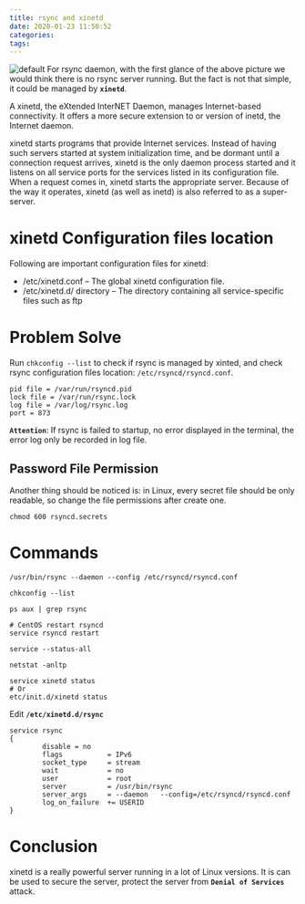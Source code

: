 ```yaml
---
title: rsync and xinetd
date: 2020-01-23 11:50:52
categories:
tags:
---
```


![default](/blog/img/rsync-error.png)
For rsync daemon, with the first glance of the above picture we would think there is no rsync server running. But the fact is not that simple, it could be managed by **`xinetd`**.


A xinetd, the eXtended InterNET Daemon, manages Internet-based connectivity. It offers a more secure extension to or version of inetd, the Internet daemon.

xinetd starts programs that provide Internet services. Instead of having such servers started at system initialization time, and be dormant until a connection request arrives, xinetd is the only daemon process started and it listens on all service ports for the services listed in its configuration file. When a request comes in, xinetd starts the appropriate server. Because of the way it operates, xinetd (as well as inetd) is also referred to as a super-server.

<!--more-->
# xinetd Configuration files location
Following are important configuration files for xinetd:

* /etc/xinetd.conf – The global xinetd configuration file.
* /etc/xinetd.d/ directory – The directory containing all service-specific files such as ftp

# Problem Solve

Run `chkconfig --list` to check if rsync is managed by xinted, and check rsync configuration files location: `/etc/rsyncd/rsyncd.conf`.

```
pid file = /var/run/rsyncd.pid
lock file = /var/run/rsync.lock
log file = /var/log/rsync.log
port = 873
```

**`Attention`**: If rsync is failed to startup, no error displayed in the terminal, the error log only be recorded in log file.

## Password File Permission
Another thing should be noticed is: in Linux, every secret file should be only readable, so change the file permissions after create one.
```
chmod 600 rsyncd.secrets
```
# Commands
```
/usr/bin/rsync --daemon --config /etc/rsyncd/rsyncd.conf

chkconfig --list

ps aux | grep rsync

# CentOS restart rsyncd
service rsyncd restart

service --status-all

netstat -anltp

service xinetd status
# Or
etc/init.d/xinetd status
```

Edit **`/etc/xinetd.d/rsync`**

```
service rsync
{
        disable = no
        flags           = IPv6
        socket_type     = stream
        wait            = no
        user            = root
        server          = /usr/bin/rsync
        server_args     = --daemon   --config=/etc/rsyncd/rsyncd.conf
        log_on_failure  += USERID
}
```


# Conclusion

xinetd is a really powerful server running in a lot of Linux versions. It is can be used to secure the server, protect the server from **`Denial of Services`** attack.